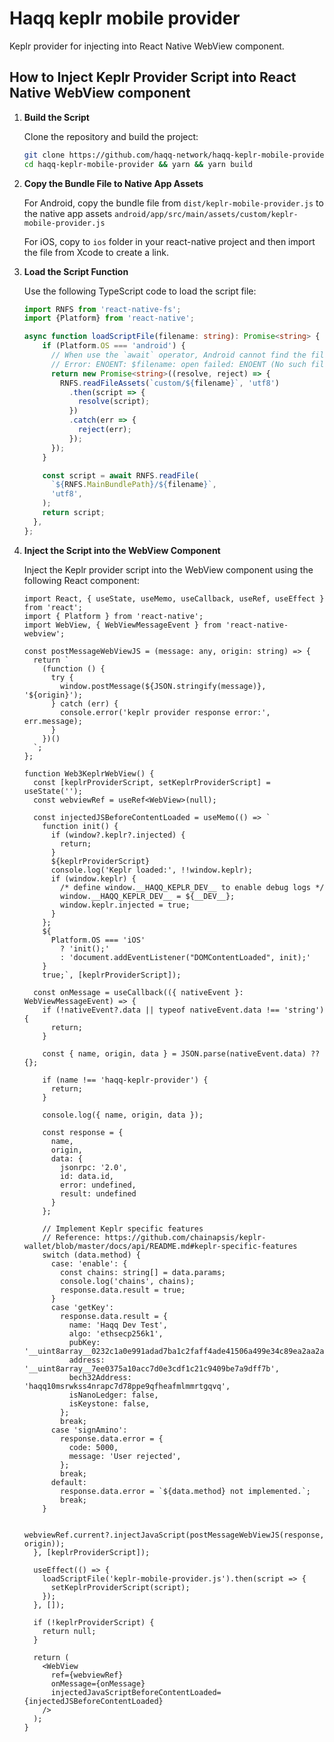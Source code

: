 # Haqq keplr mobile provider

Keplr provider for injecting into React Native WebView component.

## How to Inject Keplr Provider Script into React Native WebView component

1. **Build the Script**

   Clone the repository and build the project:

   ```bash
   git clone https://github.com/haqq-network/haqq-keplr-mobile-provider.git
   cd haqq-keplr-mobile-provider && yarn && yarn build
    ```

2. **Copy the Bundle File to Native App Assets**

    For Android, copy the bundle file from `dist/keplr-mobile-provider.js` to the native app assets `android/app/src/main/assets/custom/keplr-mobile-provider.js`
    
    For iOS, copy to `ios` folder in your react-native project and then import the file from Xcode to create a link.

1. **Load the Script Function**

    Use the following TypeScript code to load the script file:

    ```ts
    import RNFS from 'react-native-fs';
    import {Platform} from 'react-native';

    async function loadScriptFile(filename: string): Promise<string> {
        if (Platform.OS === 'android') {
          // When use the `await` operator, Android cannot find the file.
          // Error: ENOENT: $filename: open failed: ENOENT (No such file or directory), open 'undefined/$filename'
          return new Promise<string>((resolve, reject) => {
            RNFS.readFileAssets(`custom/${filename}`, 'utf8')
              .then(script => {
                resolve(script);
              })
              .catch(err => {
                reject(err);
              });
          });
        }

        const script = await RNFS.readFile(
          `${RNFS.MainBundlePath}/${filename}`,
          'utf8',
        );
        return script;
      },
    };
    ```
   
2. **Inject the Script into the WebView Component**

    Inject the Keplr provider script into the WebView component using the following React component:

    ```tsx
    import React, { useState, useMemo, useCallback, useRef, useEffect } from 'react';
    import { Platform } from 'react-native';
    import WebView, { WebViewMessageEvent } from 'react-native-webview';

    const postMessageWebViewJS = (message: any, origin: string) => {
      return `
        (function () {
          try {
            window.postMessage(${JSON.stringify(message)}, '${origin}');
          } catch (err) {
            console.error('keplr provider response error:', err.message);
          }
        })()
      `;
    };

    function Web3KeplrWebView() {
      const [keplrProviderScript, setKeplrProviderScript] = useState('');
      const webviewRef = useRef<WebView>(null);

      const injectedJSBeforeContentLoaded = useMemo(() => `
        function init() {
          if (window?.keplr?.injected) {
            return;
          }
          ${keplrProviderScript}
          console.log('Keplr loaded:', !!window.keplr);
          if (window.keplr) {
            /* define window.__HAQQ_KEPLR_DEV__ to enable debug logs */
            window.__HAQQ_KEPLR_DEV__ = ${__DEV__};
            window.keplr.injected = true;
          }
        };
        ${
          Platform.OS === 'iOS'
            ? 'init();'
            : 'document.addEventListener("DOMContentLoaded", init);'
        }
        true;`, [keplrProviderScript]);

      const onMessage = useCallback(({ nativeEvent }: WebViewMessageEvent) => {
        if (!nativeEvent?.data || typeof nativeEvent.data !== 'string') {
          return;
        }

        const { name, origin, data } = JSON.parse(nativeEvent.data) ?? {};

        if (name !== 'haqq-keplr-provider') {
          return;
        }

        console.log({ name, origin, data });

        const response = {
          name,
          origin,
          data: {
            jsonrpc: '2.0',
            id: data.id,
            error: undefined,
            result: undefined
          }
        };

        // Implement Keplr specific features
        // Reference: https://github.com/chainapsis/keplr-wallet/blob/master/docs/api/README.md#keplr-specific-features
        switch (data.method) {
          case: 'enable': {
            const chains: string[] = data.params;
            console.log('chains', chains);
            response.data.result = true;
          }
          case 'getKey':
            response.data.result = {
              name: 'Haqq Dev Test',
              algo: 'ethsecp256k1',
              pubKey: '__uint8array__0232c1a0e991adad7ba1c2faff4ade41506a499e34c89ea2aa2a384ac65aafbea2',
              address: '__uint8array__7ee0375a10acc7d0e3cdf1c21c9409be7a9dff7b',
              bech32Address: 'haqq10msrwkss4nrapc7d78ppe9qfheafmlmmrtgqvq',
              isNanoLedger: false,
              isKeystone: false,
            };
            break;
          case 'signAmino': 
            response.data.error = {
              code: 5000,
              message: 'User rejected',
            };
            break;
          default:
            response.data.error = `${data.method} not implemented.`;
            break;
        }

        webviewRef.current?.injectJavaScript(postMessageWebViewJS(response, origin));
      }, [keplrProviderScript]);

      useEffect(() => {
        loadScriptFile('keplr-mobile-provider.js').then(script => {
          setKeplrProviderScript(script);
        });
      }, []);

      if (!keplrProviderScript) {
        return null;
      }

      return (
        <WebView
          ref={webviewRef}
          onMessage={onMessage}
          injectedJavaScriptBeforeContentLoaded={injectedJSBeforeContentLoaded}
        />
      );
    }
    ```